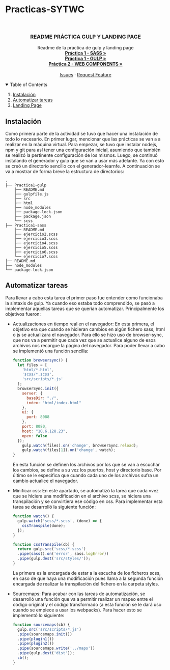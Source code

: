 # Practicas-SYTWC

<br />
<p align="center">

  <h3 align="center">README PRÁCTICA GULP Y LANDING PAGE </h3>

  <p align="center">
    Readme de la práctica de gulp y landing page
    <br />
    <a href="https://github.com/alu0101102726/Practicas-SYTWC/tree/main/Practica1-sass"><strong>Práctica 1 - SASS »</strong></a>
    <br />
    <a href="https://github.com/alu0101102726/Practicas-SYTWC/tree/main/Practica1-gulp"><strong>Práctica 1 - GULP »</strong></a>
    <br />
    <a href="https://github.com/alu0101102726/Practicas-SYTWC/tree/main/Practica2-webcomponent"><strong>Práctica 2 - WEB COMPONENTS »</strong></a>
    <br />
    <br />
    <a href="https://github.com/alu0101102726/Practicas-SYTWC/issues">Issues</a>
    ·
    <a href="https://github.com/alu0101102726/Practicas-SYTWC/issues">Request Feature</a>
  </p>
</p>

<!-- TABLE OF CONTENTS -->
<details open="open">
  <summary>Table of Contents</summary>
  <ol>
    <li><a href="#instalación">Instalación</a></li>
    <li><a href="#automatizar-tareas">Automatizar tareas</a></li>
    <li><a href="#landing-page">Landing Page</a></li>
  </ol>
</details>

## Instalación
Como primera parte de la actividad se tuvo que hacer una instalación de todo lo necesario. En primer lugar, mencionar que las prácticas se van a a realizar en la máquina virtual. Para empezar, se tuvo que instalar nodejs, npm y git para así tener una configuración inicial, asumiendo que también se realizó la pertinente configuración de los mismos. Luego, se continuó instalando el generador y gulp que se van a usar más adelante. Ya con esto se creó un directorio sencillo con el generador-learnfe. A continuación se va a mostrar de forma breve la estructura de directorios:

```
.
├── Practica1-gulp
    ├── README.md
    ├── gulpfile.js
    ├── src
    ├── html
    ├── node_modules
    ├── package-lock.json
    ├── package.json
    └── scss
├── Practica1-sass
    ├── README.md
    ├── ejercicio2.scss
    ├── ejercicio3.scss
    ├── ejercicio4.scss
    ├── ejercicio5.scss
    ├── ejercicio6.scss
    └── ejercicio7.scss
├── README.md
├── node_modules
└── package-lock.json
```

## Automatizar tareas
Para llevar a cabo esta tarea el primer paso fue entender como funcionaba la sintaxis de gulp. Ya cuando eso estaba todo comprendido, se pasó a implementar aquellas tareas que se querían automatizar. Principalmente los objetivos fueron:
* Actualizaciones en tiempo real en el navegador: En esta primera, el objetivo era que cuando se hicieran cambios en algún fichero sass, html o js se actualizara el navegador. Para ello se hizo uso de browser-sync, que nos va a permitir que cada vez que se actualice alguno de esos archivos nos recargue la página del navegador. Para poder llevar a cabo se implementó una función sencilla:
  ```js
  function browsersync() {
    let files = [
      'html/*.html',
      'scss/*.scss',
      'src/scripts/*.js'
    ];
    browserSync.init({
      server: {
        baseDir: "./",
        index: "html/index.html"
      },
      ui: {
        port: 8088	
      },
      port: 8080,
      host: "10.6.128.23",
      open: false
    });    
      gulp.watch(files).on('change', browserSync.reload);
      gulp.watch(files[1]).on('change', watch);
  }
  ```
  En esta función se definen los archivos por los que se van a escuchar los cambios, se define a su vez los puertos, host y directorio base. Por último se le especifica que cuando cada uno de los archivos sufra un cambio actualice el navegador.

* Minificar css: En este apartado, se automatizó la tarea que cada vvez que se hiciera una modificación en el archivo scss, se hiciera una transpilación y se convirtiera ese código en css. Para implementar esta tarea se desarrolló la siguiente función:
  ```js
  function watch() {
    gulp.watch('scss/*.scss', (done) => {
      cssTranspile(done);
    });
  }
  
  function cssTranspile(cb) {
    return gulp.src('scss/*.scss')
    .pipe(sass().on('error', sass.logError))
    .pipe(gulp.dest('src/styles/'));
  }
  ```
  La primera es la encargada de estar a la escucha de los ficheros scss, en caso de que haya una modificación pues llama a la segunda función encargada de realizar la transpilación del fichero en la carpeta styles.

* Sourcemaps: Para acabar con las tareas de automatización, se desarrolló una función que va a permitir realizar un mapeo entre el código original y el código transformado (a esta función se le dará uso cuando se empiece a usar los webpacks). Para hacer esto se implementó lo siguiente:
  ```js
  function sourcemaps(cb) {
    gulp.src('src/scripts/*.js')
    .pipe(sourcemaps.init())
    .pipe(plugin1())
    .pipe(plugin2())
    .pipe(sourcemaps.write('../maps'))
    .pipe(gulp.dest('dist'));
    cb();
  }
  ```
